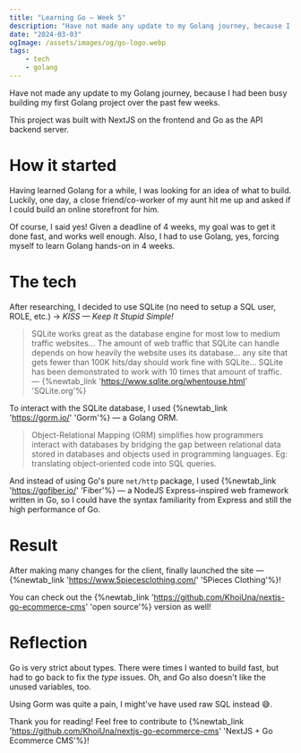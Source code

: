 ```yaml
---
title: "Learning Go — Week 5"
description: "Have not made any update to my Golang journey, because I had been busy building my first Golang project over the past few weeks. This project was built with NextJS on the frontend and Go as the API backend server"
date: "2024-03-03"
ogImage: /assets/images/og/go-logo.webp
tags:
    - tech
    - golang
---
```


Have not made any update to my Golang journey, because I had been busy building my first Golang project over the past few weeks.

This project was built with NextJS on the frontend and Go as the API backend server.

# How it started

Having learned Golang for a while, I was looking for an idea of what to build. Luckily, one day, a close friend/co-worker of my aunt hit me up and asked if I could build an online storefront for him.

Of course, I said yes! Given a deadline of 4 weeks, my goal was to get it done fast, and works well enough. Also, I had to use Golang, yes, forcing myself to learn Golang hands-on in 4 weeks.

# The tech

After researching, I decided to use SQLite (no need to setup a SQL user, ROLE, etc.) &rarr; _KISS — Keep It Stupid Simple!_

> SQLite works great as the database engine for most low to medium traffic websites... The amount of web traffic that SQLite can handle depends on how heavily the website uses its database... any site that gets fewer than 100K hits/day should work fine with SQLite... SQLite has been demonstrated to work with 10 times that amount of traffic. — {%newtab_link 'https://www.sqlite.org/whentouse.html' 'SQLite.org'%}

To interact with the SQLite database, I used {%newtab_link 'https://gorm.io/' 'Gorm'%} — a Golang ORM.

> Object-Relational Mapping (ORM) simplifies how programmers interact with databases by bridging the gap between relational data stored in databases and objects used in programming languages. Eg: translating object-oriented code into SQL queries.

And instead of using Go's pure `net/http` package, I used {%newtab_link 'https://gofiber.io/' 'Fiber'%} — a NodeJS Express-inspired web framework written in Go, so I could have the syntax familiarity from Express and still the high performance of Go.

# Result

After making many changes for the client, finally launched the site — {%newtab_link 'https://www.5piecesclothing.com/' '5Pieces Clothing'%}!

You can check out the {%newtab_link 'https://github.com/KhoiUna/nextjs-go-ecommerce-cms' 'open source'%} version as well!

# Reflection

Go is very strict about types. There were times I wanted to build fast, but had to go back to fix the _type_ issues. Oh, and Go also doesn't like the unused variables, too.

Using Gorm was quite a pain, I might've have used raw SQL instead 😅.

Thank you for reading! Feel free to contribute to {%newtab_link 'https://github.com/KhoiUna/nextjs-go-ecommerce-cms' 'NextJS + Go Ecommerce CMS'%}!
